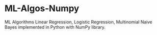 # ML-Algos-Numpy

ML Algorithms Linear Regression, Logistic Regression, Multinomial Naive Bayes implemented in Python with NumPy library.
